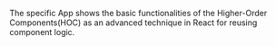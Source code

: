 The specific App shows the basic functionalities of the Higher-Order Components(HOC) as an advanced technique in React for reusing component logic.  
